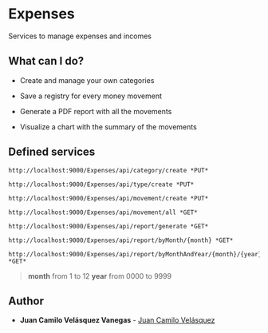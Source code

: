 # Expenses

Services to manage expenses and incomes

## What can I do?

* Create and manage your own categories

* Save a registry for every money movement

* Generate a PDF report with all the movements

* Visualize a chart with the summary of the movements

## Defined services

```
http://localhost:9000/Expenses/api/category/create *PUT*
```

```
http://localhost:9000/Expenses/api/type/create *PUT*
```

```
http://localhost:9000/Expenses/api/movement/create *PUT*
```

```
http://localhost:9000/Expenses/api/movement/all *GET*
```

```
http://localhost:9000/Expenses/api/report/generate *GET*
```

```
http://localhost:9000/Expenses/api/report/byMonth/{month} *GET*
```

```
http://localhost:9000/Expenses/api/report/byMonthAndYear/{month}/{year} *GET*
```

> **month** from 1 to 12
> **year** from 0000 to 9999

## Author

* **Juan Camilo Velásquez Vanegas** - [Juan Camilo Velásquez](https://github.com/pillowslept)